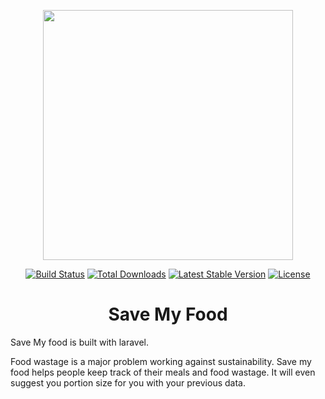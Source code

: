<p align="center"><a href="https://laravel.com" target="_blank"><img src="https://raw.githubusercontent.com/laravel/art/master/logo-lockup/5%20SVG/2%20CMYK/1%20Full%20Color/laravel-logolockup-cmyk-red.svg" width="400"></a></p>

<p align="center">
<a href="https://travis-ci.org/laravel/framework"><img src="https://travis-ci.org/laravel/framework.svg" alt="Build Status"></a>
<a href="https://packagist.org/packages/laravel/framework"><img src="https://img.shields.io/packagist/dt/laravel/framework" alt="Total Downloads"></a>
<a href="https://packagist.org/packages/laravel/framework"><img src="https://img.shields.io/packagist/v/laravel/framework" alt="Latest Stable Version"></a>
<a href="https://packagist.org/packages/laravel/framework"><img src="https://img.shields.io/packagist/l/laravel/framework" alt="License"></a>
</p>


<h1 align="center">Save My Food</h1>

<p align="center">
<!-- <a href="#">
    <img src="hhttps://github.com/DShah-git/SaveMyFood/blob/main/public/images/save%20my%20food-logos_white.png"  width="150" height="150"> </a> -->
    <p>Save My food is built with laravel. </p>
    <p>Food wastage is a major problem working against sustainability. Save my food helps people keep track of their meals and food wastage. It will even suggest you portion size for you with your previous data.  </p>
    
</p>    
